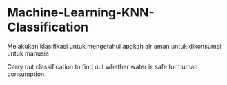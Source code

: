 # Machine-Learning-KNN-Classification
Melakukan klasifikasi untuk mengetahui apakah air aman untuk dikonsumsi untuk manusia

Carry out classification to find out whether water is safe for human consumption

